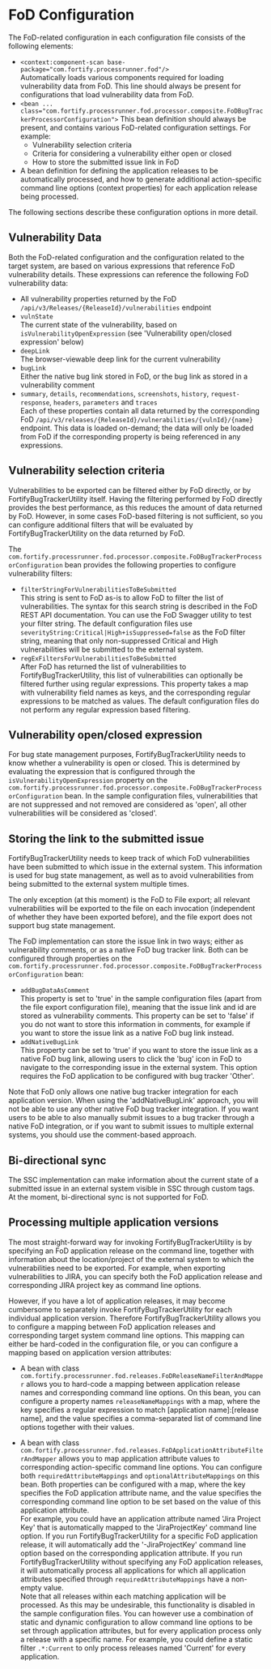 # FoD Configuration
The FoD-related configuration in each configuration file consists of the following elements:

- `<context:component-scan base-package="com.fortify.processrunner.fod"/>`  
  Automatically loads various components required for loading vulnerability data from FoD. This line
  should always be present for configurations that load vulnerability data from FoD.
- `<bean ... class="com.fortify.processrunner.fod.processor.composite.FoDBugTrackerProcessorConfiguration">`
  This bean definition should always be present, and contains various FoD-related configuration settings. For example:
    - Vulnerability selection criteria
    - Criteria for considering a vulnerability either open or closed
    - How to store the submitted issue link in FoD
- A bean definition for defining the application releases to be automatically processed, and how to generate
  additional action-specific command line options (context properties) for each application release being processed.
  
The following sections describe these configuration options in more detail.

## Vulnerability Data
Both the FoD-related configuration and the configuration related to the target system, are based on various expressions
that reference FoD vulnerability details. These expressions can reference the following FoD vulnerability data:

- All vulnerability properties returned by the FoD `/api/v3/Releases/{ReleaseId}/vulnerabilities` endpoint
- `vulnState`  
  The current state of the vulnerability, based on `isVulnerabilityOpenExpression` (see 'Vulnerability open/closed expression' below)
- `deepLink`  
  The browser-viewable deep link for the current vulnerability
- `bugLink`  
  Either the native bug link stored in FoD, or the bug link as stored in a vulnerability comment
- `summary`, `details`, `recommendations`, `screenshots`, `history`, `request-response`, `headers`, `parameters` and `traces`  
  Each of these properties contain all data returned by the corresponding FoD `/api/v3/releases/{ReleaseId}/vulnerabilities/{vulnId}/{name}` endpoint. This data is loaded on-demand; the 
  data will only be loaded from FoD if the corresponding property is being referenced in any expressions. 
  

## Vulnerability selection criteria
Vulnerabilities to be exported can be filtered either by FoD directly, or by FortifyBugTrackerUtility itself. Having the filtering 
performed by FoD directly provides the best performance, as this reduces the amount of data returned by FoD. However, in some
cases FoD-based filtering is not sufficient, so you can configure additional filters that will be evaluated by FortifyBugTrackerUtility
on the data returned by FoD.

The `com.fortify.processrunner.fod.processor.composite.FoDBugTrackerProcessorConfiguration` bean provides
the following properties to configure vulnerability filters:

- `filterStringForVulnerabilitiesToBeSubmitted`  
  This string is sent to FoD as-is to allow FoD to filter the list of vulnerabilities. The syntax for this search string is
  described in the FoD REST API documentation. You can use the FoD Swagger utility to test your filter string.
  The default configuration files use `severityString:Critical|High+isSuppressed=false` as the FoD filter string, 
  meaning that only non-suppressed Critical and High vulnerabilities will be submitted to the external system.
- `regExFiltersForVulnerabilitiesToBeSubmitted`  
  After FoD has returned the list of vulnerabilities to FortifyBugTrackerUtility, this list of vulnerabilities can optionally
  be filtered further using regular expressions. This property takes a map with vulnerability field names as keys, and the
  corresponding regular expressions to be matched as values. The default configuration files do not perform any regular expression 
  based filtering.
 
## Vulnerability open/closed expression
For bug state management purposes, FortifyBugTrackerUtility needs to know whether a vulnerability is open or closed. This is
determined by evaluating the expression that is configured through the `isVulnerabilityOpenExpression` property on the
`com.fortify.processrunner.fod.processor.composite.FoDBugTrackerProcessorConfiguration` bean. In the
sample configuration files, vulnerabilities that are not suppressed and not removed are considered as 'open', all other vulnerabilities
will be considered as 'closed'.

## Storing the link to the submitted issue
FortifyBugTrackerUtility needs to keep track of which FoD vulnerabilities have been submitted to which issue in the external
system. This information is used for bug state management, as well as to avoid vulnerabilities from being submitted to the
external system multiple times. 

The only exception (at this moment) is the FoD to File export; all relevant vulnerabilities will be exported to the file on each 
invocation (independent of whether they have been exported before), and the file export does not support bug state management.

The FoD implementation can store the issue link in two ways; either as vulnerability comments, or as a native FoD bug tracker
link. Both can be configured through properties on the `com.fortify.processrunner.fod.processor.composite.FoDBugTrackerProcessorConfiguration` bean:

- `addBugDataAsComment`  
  This property is set to 'true' in the sample configuration files (apart from the file export configuration file), meaning that 
  the issue link and id are stored as vulnerability comments. This property can be set to 'false' if you do not want to store this 
  information in comments, for example if you want to store the issue link as a native FoD bug link instead.
- `addNativeBugLink`  
  This property can be set to 'true' if you want to store the issue link as a native FoD bug link, allowing users to click
  the 'bug' icon in FoD to navigate to the corresponding issue in the external system. This option requires the FoD application
  to be configured with bug tracker 'Other'.
  
Note that FoD only allows one native bug tracker integration for each application version. When using the 'addNativeBugLink'
approach, you will not be able to use any other native FoD bug tracker integration. If you want users to be able to also
manually submit issues to a bug tracker through a native FoD integration, or if you want to submit issues to multiple 
external systems, you should use the comment-based approach.   

## Bi-directional sync
The SSC implementation can make information about the current state of a submitted issue in an external system
visible in SSC through custom tags. At the moment, bi-directional sync is not supported for FoD.

## Processing multiple application versions
The most straight-forward way for invoking FortifyBugTrackerUtility is by specifying an FoD application release on the command
line, together with information about the location/project of the external system to which the vulnerabilities need to be 
exported. For example, when exporting vulnerabilities to JIRA, you can specify both the FoD application release and corresponding 
JIRA project key as command line options. 

However, if you have a lot of application releases, it may become cumbersome to separately invoke FortifyBugTrackerUtility
for each individual application version. Therefore FortifyBugTrackerUtility allows you to configure a mapping between
FoD application releases and corresponding target system command line options. This mapping can either be hard-coded in
the configuration file, or you can configure a mapping based on application version attributes:

- A bean with class `com.fortify.processrunner.fod.releases.FoDReleaseNameFilterAndMapper`
  allows you to hard-code a mapping between application release names and corresponding command line options. On this bean,
  you can configure a property names `releaseNameMappings` with a map, where the key specifies a regular
  expression to match [application name]:[release name], and the value specifies a comma-separated list of command line options
  together with their values. 

- A bean with class `com.fortify.processrunner.fod.releases.FoDApplicationAttributeFilterAndMapper`
  allows you to map application attribute values to corresponding action-specific command line options. You can configure both 
  `requiredAttributeMappings` and `optionalAttributeMappings` on this bean. Both properties can be configured with a 
  map, where the key specifies the FoD application attribute name, and the value specifies the corresponding command line
  option to be set based on the value of this application attribute.   
  For example, you could have an application attribute named 'Jira Project Key' that is automatically mapped to the
  'JiraProjectKey' command line option. If you run FortifyBugTrackerUtility for a specific FoD application release, it will
  automatically add the '-JiraProjectKey' command line option based on the corresponding application attribute. If you run 
  FortifyBugTrackerUtility without specifying any FoD application releases, it will automatically process all applications 
  for which all application attributes specified through `requiredAttributeMappings` have a non-empty value.  
  Note that all releases within each matching application will be processed. As this may be undesirable, this functionality
  is disabled in the sample configuration files. You can however use a combination of static and dynamic configuration to
  allow command line options to be set through application attributes, but for every application process only a release
  with a specific name. For example, you could define a static filter `.*:Current` to only process releases named
  'Current' for every application.
  


